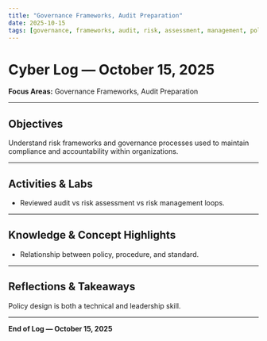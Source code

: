 ```yaml
---
title: "Governance Frameworks, Audit Preparation"
date: 2025-10-15
tags: [governance, frameworks, audit, risk, assessment, management, policy, procedure]
---
```


# Cyber Log — October 15, 2025
**Focus Areas:** Governance Frameworks, Audit Preparation  

---

## Objectives
Understand risk frameworks and governance processes used to maintain compliance and accountability within organizations.

---

## Activities & Labs
- Reviewed audit vs risk assessment vs risk management loops.  

---

## Knowledge & Concept Highlights
- Relationship between policy, procedure, and standard.

---

## Reflections & Takeaways
Policy design is both a technical and leadership skill.

---

**End of Log — October 15, 2025**
